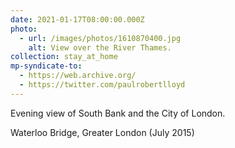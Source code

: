 ```yaml
---
date: 2021-01-17T08:00:00.000Z
photo:
  - url: /images/photos/1610870400.jpg
    alt: View over the River Thames.
collection: stay_at_home
mp-syndicate-to:
  - https://web.archive.org/
  - https://twitter.com/paulrobertlloyd
---
```

Evening view of South Bank and the City of London.

Waterloo Bridge, Greater London (July 2015)
